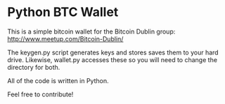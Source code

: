 # Python BTC Wallet
This is a simple bitcoin wallet for the Bitcoin Dublin group:
http://www.meetup.com/Bitcoin-Dublin/

The keygen.py script generates keys and stores saves them to your hard drive. Likewise, wallet.py accesses these so you will need to change the directory for both.

All of the code is written in Python.

Feel free to contribute!
